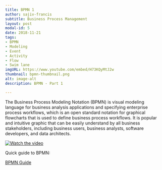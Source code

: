 ```yaml
---
title: BPMN 1
author: sajiv-francis
subtitle: Business Process Management
layout: post
modal-id: 5
date: 2018-11-21
tags:
- BPMN
- Modeling
- Event
- Activity
- Flow
- Swim lane
imgURL: https://www.youtube.com/embed/H73KQyMtJ2w
thumbnail: bpmn-thumbnail.png
alt: image-alt
description: BPMN - Part 1

---
```

The Business Process Modeling Notation (BPMN) is visual modeling language for business analysis applications and specifying enterprise process workflows, which is an open standard notation for graphical flowcharts that is used to define business process workflows. It is popular and intuitive graphic that can be easily understand by all business stakeholders, including business users, business analysts, software developers, and data architects.

[![Watch the video](https://sajivfrancis.github.io/img/portfolio/bpmn-thumbnail.png)](https://www.youtube.com/embed/H73KQyMtJ2w)

Quick guide to BPMN:

<a href="https://www.bpmnquickguide.com/" target="_blank">BPMN Guide</a>
